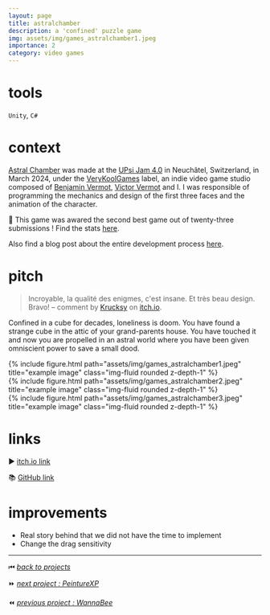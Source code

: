 ```yaml
---
layout: page
title: astralchamber
description: a 'confined' puzzle game
img: assets/img/games_astralchamber1.jpeg
importance: 2
category: video games
---
```


# tools

`Unity`, `C#`

# context

[Astral Chamber](https://kennethrioja.itch.io/astralchamber) was made at the [UPsi Jam 4.0](https://itch.io/jam/upsi-jam-4-0) in Neuchâtel, Switzerland, in March 2024, under the [VeryKoolGames](https://www.instagram.com/verykoolgames/) label, an indie video game studio composed of [Benjamin Vermot](https://benjaminvermot.ch/index.html), [Victor Vermot](https://www.linkedin.com/in/victor-vermot-petit-outhenin-02786b23b/) and I. I was responsible of programming the mechanics and design of the first three faces and the animation of the character.

🥈 This game was awared the second best game out of twenty-three submissions ! Find the stats [here](https://itch.io/jam/upsi-jam-4-0/rate/2603728).

Also find a blog post about the entire development process [here](../../blog/2024/we-got-the-second-place-at-the-upsi-jam-2024).

# pitch

> Incroyable, la qualité des enigmes, c'est insane. Et très beau design. Bravo! – comment by [Krucksy](https://itch.io/profile/krucksy) on [itch.io](https://kennethrioja.itch.io/astralchamber).

Confined in a cube for decades, loneliness is doom. You have found a strange cube in the attic of your grand-parents house. You have touched it and now you are propelled in an astral world where you have been given omniscient power to save a small dood.

<div class="row">
    <div class="col-sm mt-3 mt-md-0">
        {% include figure.html path="assets/img/games_astralchamber1.jpeg" title="example image" class="img-fluid rounded z-depth-1" %}
    </div>
    <div class="col-sm mt-3 mt-md-0">
        {% include figure.html path="assets/img/games_astralchamber2.jpeg" title="example image" class="img-fluid rounded z-depth-1" %}
    </div>
    <div class="col-sm mt-3 mt-md-0">
        {% include figure.html path="assets/img/games_astralchamber3.jpeg" title="example image" class="img-fluid rounded z-depth-1" %}
    </div>
</div>

# links

▶️ [itch.io link](https://kennethrioja.itch.io/astralchamber)

📚 [GitHub link](https://github.com/VeryKoolGames/upsi_jam_2024)

# improvements

- Real story behind that we did not have the time to implement
- Change the drag sensitivity

______

⏮ [*back to projects*](./..)

⏩ [*next project : PeintureXP*](./../vg_peinturexp)

⏪ [*previous project : WannaBee*](./../vg_wannabee)